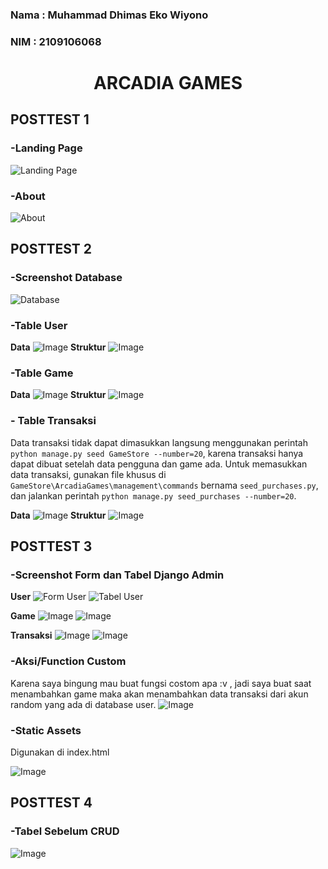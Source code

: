 ### Nama : Muhammad Dhimas Eko Wiyono
### NIM  : 2109106068


<h1 align="center">ARCADIA GAMES</h1>

## **POSTTEST 1**

### -Landing Page
![Landing Page](https://drive.google.com/uc?export=view&id=19ixEJYNXrw0ixAgCzulALT1USTO89h3P)

### -About
![About](https://drive.google.com/uc?export=view&id=18lgDbD2AQ7nj0TfPxbzGKzfBzhWcGmQV)

## **POSTTEST 2**

### -Screenshot Database
![Database](https://drive.google.com/uc?export=view&id=1TlgG0xdwAjCrmh1JNwBUAfb_EL86B_4B)

### -Table User
**Data**
![Image](https://drive.google.com/uc?export=view&id=1CqItrDcVgT8TfpceMVNcKY9cTGz_qr2q)
**Struktur**
![Image](https://drive.google.com/uc?export=view&id=1MrtpUDAVdjs39bLlEn80RYoAye9ZQWqY)

### -Table Game
**Data**
![Image](https://drive.google.com/uc?export=view&id=1BLwHqeRYXd_nx8u78b0Hue5EWWikpEns)
**Struktur**
![Image](https://drive.google.com/uc?export=view&id=1U_FuOwjQML5f2gCIhTNxrshh7WEsWTt9)

### - Table Transaksi
Data transaksi tidak dapat dimasukkan langsung menggunakan perintah `python manage.py seed GameStore --number=20`, karena transaksi hanya dapat dibuat setelah data pengguna dan game ada. Untuk memasukkan data transaksi, gunakan file khusus di `GameStore\ArcadiaGames\management\commands` bernama `seed_purchases.py`, dan jalankan perintah `python manage.py seed_purchases --number=20`.

**Data**
![Image](https://drive.google.com/uc?export=view&id=1Qe4zuXTVMdSLuj3u71eArvb5d74vjHnw)
**Struktur**
![Image](https://drive.google.com/uc?export=view&id=1hPw2xkFq7hqA0YuFFcLFqxKY5Hr6IPbb)

## **POSTTEST 3**

### -Screenshot Form dan Tabel Django Admin
**User**
![Form User](https://drive.google.com/uc?export=view&id=1-_EN9Vxzrx9m0rW8UltuajAKG6-VOgXX)
![Tabel User](https://drive.google.com/uc?export=view&id=1Wf0kMMdQ54Wie8WjrjeHlstZi37bq1gR)

**Game**
![Image](https://drive.google.com/uc?export=view&id=1U4_AMuIpeLKV_ZnPviokmMCx_isdFg7Q)
![Image](https://drive.google.com/uc?export=view&id=1Dmzh3wE7kJf8D084YtFQ4GlFzgvVtgAJ)

**Transaksi**
![Image](https://drive.google.com/uc?export=view&id=1N56rciOyAMOPzi4WSsEIAQqyoZgx1r9D)
![Image](https://drive.google.com/uc?export=view&id=1V9qpS-eACP5P8qydPEcuvba5wtVluPxS)

### -Aksi/Function Custom
Karena saya bingung mau buat fungsi costom apa :v , jadi saya buat saat menambahkan game maka akan menambahkan data transaksi dari akun random yang ada di database user.
![Image](https://drive.google.com/uc?export=view&id=1Q3L62XRndoUJn1YsrzDZ8SYRmryI3vXr)

### -Static Assets
Digunakan di index.html

![Image](https://drive.google.com/uc?export=view&id=1zwZLzByoUzwcNYsdKurLyZ8e_Xq2oJbx)

## **POSTTEST 4**

### -Tabel Sebelum CRUD
![Image](https://drive.google.com/uc?export=view&id=1iELGLj8pKe0l1ncwzeL_N-wpTCieaNTL)

